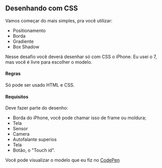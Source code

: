   ## Desenhando com CSS
  Vamos começar do mais simples, pra você utilizar:
  - Positionamento
  - Borda
  - Gradiente
  - Box Shadow
  
  
  Nesse desafio você deverá desenhar só com CSS o iPhone. 
  Eu usei o 7, mas você é livre para escolher o modelo.
  
  #### Regras
  Só pode ser usado HTML e CSS.
  
  #### Requisitos
  Deve fazer parte do desenho:
  - Borda do iPhone, você pode chamar isso de frame ou moldura;
  - Tela
  - Sensor
  - Camera
  - Autofalante superios
  - Tela
  - Botão, o "Touch id".
  
  
  Você pode visualizar o modelo que eu fiz no [CodePen](https://codepen.io/schirrel/full/GRpOZVP)
